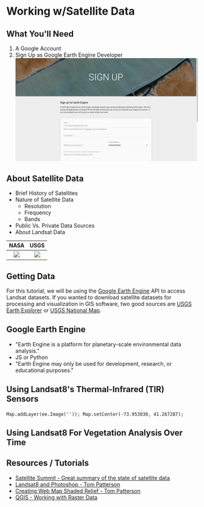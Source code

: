 # Working w/Satellite Data

##  What You'll Need
  1.  A Google Account
  2.  Sign Up as Google Earth Engine Developer
  ![](./assets/EarthEngineSignUp.png)

##  About Satellite Data
- Brief History of Satellites
- Nature of Satellite Data
  - Resolution
  - Frequency
  - Bands
- Public Vs. Private Data Sources
- About Landsat Data

|            NASA           |             USGS          |
|:-------------------------:|:-------------------------:|
|![](https://upload.wikimedia.org/wikipedia/commons/thumb/a/a3/NASA_Worm_logo.svg/500px-NASA_Worm_logo.svg.png)|![](https://upload.wikimedia.org/wikipedia/commons/1/1c/USGS_logo_green.svg)|


## Getting Data
For this tutorial, we will be using the [Google Earth Engine](https://earthengine.google.com/) API to access Landsat datasets.  If you wanted to download satellite datasets for processing and visualization in GIS software, two good sources are [USGS Earth Explorer](https://earthexplorer.usgs.gov/) or [USGS National Map](https://viewer.nationalmap.gov/basic/?howTo=true).

## Google Earth Engine
- "Earth Engine is a platform for planetary-scale environmental data analysis."
- JS or Python
- "Earth Engine may only be used for development, research, or educational purposes."

## Using Landsat8's Thermal-Infrared (TIR) Sensors
`Map.addLayer(ee.Image(''));
Map.setCenter(-73.953030, 41.267287);`


## Using Landsat8 For Vegetation Analysis Over Time

##  Resources / Tutorials
- [Satellite Summit - Great summary of the state of satellite data](http://landscape.satsummit.io/#)
- [Landsat8 and Photoshop - Tom Patterson](http://www.shadedrelief.com/landsat8/introduction.html)
- [Creating Web Map Shaded Relief - Tom Patterson](http://www.shadedrelief.com/web_relief/)
- [QGIS - Working with Raster Data](https://docs.qgis.org/2.6/en/docs/training_manual/rasters/data_manipulation.html)
